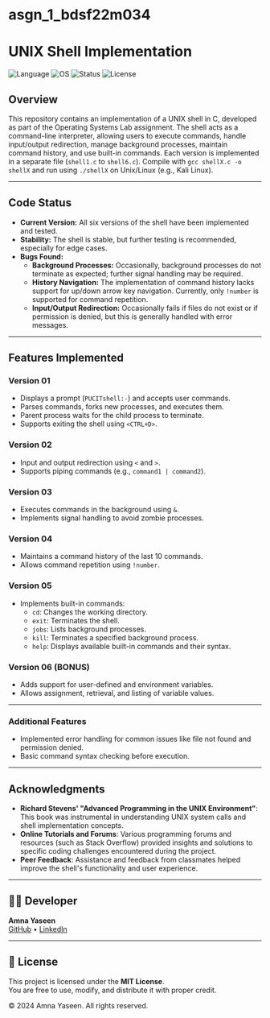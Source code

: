 # asgn_1_bdsf22m034

# UNIX Shell Implementation
![Language](https://img.shields.io/badge/language-C-blue.svg)
![OS](https://img.shields.io/badge/platform-UNIX/Linux-lightgrey)
![Status](https://img.shields.io/badge/version-v6-success)
![License](https://img.shields.io/badge/license-MIT-green)

## Overview

This repository contains an implementation of a UNIX shell in C, developed as part of the Operating Systems Lab assignment. The shell acts as a command-line interpreter, allowing users to execute commands, handle input/output redirection, manage background processes, maintain command history, and use built-in commands.
Each version is implemented in a separate file (`shell1.c` to `shell6.c`). Compile with `gcc shellX.c -o shellX` and run using `./shellX` on Unix/Linux (e.g., Kali Linux).

---

## Code Status

- **Current Version:** All six versions of the shell have been implemented and tested.
- **Stability:** The shell is stable, but further testing is recommended, especially for edge cases.
- **Bugs Found:** 
  - **Background Processes:** Occasionally, background processes do not terminate as expected; further signal handling may be required.
  - **History Navigation:** The implementation of command history lacks support for up/down arrow key navigation. Currently, only `!number` is supported for command repetition.
  - **Input/Output Redirection:** Occasionally fails if files do not exist or if permission is denied, but this is generally handled with error messages.

---

## Features Implemented

### Version 01
- Displays a prompt (`PUCITshell:-`) and accepts user commands.
- Parses commands, forks new processes, and executes them.
- Parent process waits for the child process to terminate.
- Supports exiting the shell using `<CTRL+D>`.

### Version 02
- Input and output redirection using `<` and `>`.
- Supports piping commands (e.g., `command1 | command2`).

### Version 03
- Executes commands in the background using `&`.
- Implements signal handling to avoid zombie processes.

### Version 04
- Maintains a command history of the last 10 commands.
- Allows command repetition using `!number`.

### Version 05
- Implements built-in commands:
  - `cd`: Changes the working directory.
  - `exit`: Terminates the shell.
  - `jobs`: Lists background processes.
  - `kill`: Terminates a specified background process.
  - `help`: Displays available built-in commands and their syntax.

### Version 06 (BONUS)
- Adds support for user-defined and environment variables.
- Allows assignment, retrieval, and listing of variable values.

---

### Additional Features
- Implemented error handling for common issues like file not found and permission denied.
- Basic command syntax checking before execution.

---

## Acknowledgments

- **Richard Stevens' "Advanced Programming in the UNIX Environment"**: This book was instrumental in understanding UNIX system calls and shell implementation concepts.
- **Online Tutorials and Forums**: Various programming forums and resources (such as Stack Overflow) provided insights and solutions to specific coding challenges encountered during the project.
- **Peer Feedback**: Assistance and feedback from classmates helped improve the shell's functionality and user experience.

---

## 👩‍💻 Developer

**Amna Yaseen**  
[GitHub](https://github.com/amnaayaseen) • [LinkedIn](https://www.linkedin.com/in/amnaa-yaseen)

---

## 📄 License

This project is licensed under the **MIT License**.  
You are free to use, modify, and distribute it with proper credit.

© 2024 Amna Yaseen. All rights reserved.
